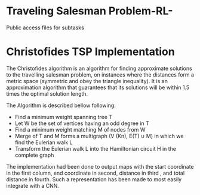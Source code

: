 # Traveling Salesman Problem-RL-
Public access files for subtasks

# Christofides TSP Implementation
The Christofides algorithm is an algorithm for finding approximate solutions to the travelling salesman problem, on instances where the distances form a metric space (symmetric and obey the triangle inequality). It is an approximation algorithm that guarantees that its solutions will be within 1.5 times the optimal solution length.

The Algorithm is described bellow following:
- Find a minimum weight spanning tree T 
- Let W be the set of vertices having an odd degree in T
- Find a minimum weight matching M of nodes from W
- Merge of T and M forms a multigraph (V (Kn), E(T) ∪ M)
in which we find the Eulerian walk L
- Transform the Eulerian walk L into the Hamiltonian circuit H
in the complete graph


The implementation had been done to output maps with the start coordinate in the first column, end coordinate in second, distance in third , and total distance in fourth. Such a representation has been made to most easily integrate with a CNN.
